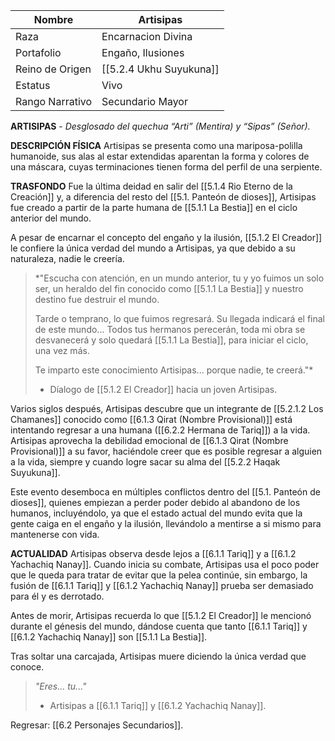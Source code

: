 
| Nombre          | Artisipas               |
| --------------- | ----------------------- |
| Raza            | Encarnacion Divina      |
| Portafolio      | Engaño, Ilusiones       |
| Reino de Origen | [[5.2.4 Ukhu Suyukuna]] |
| Estatus         | Vivo                    |
| Rango Narrativo | Secundario Mayor        |
**ARTISIPAS** - _Desglosado del quechua “Arti” (Mentira) y “Sipas” (Señor)._

**DESCRIPCIÓN FÍSICA**
Artisipas se presenta como una mariposa-polilla humanoide, sus alas al estar extendidas aparentan la forma y colores de una máscara, cuyas terminaciones tienen forma del perfil de una serpiente.

**TRASFONDO**
Fue la última deidad en salir del [[5.1.4 Rio Eterno de la Creación]] y, a diferencia del resto del [[5.1. Panteón de dioses]], Artisipas fue creado a partir de la parte humana de [[5.1.1 La Bestia]] en el ciclo anterior del mundo.

A pesar de encarnar el concepto del engaño y la ilusión, [[5.1.2 El Creador]] le confiere la única verdad del mundo a Artisipas, ya que debido a su naturaleza, nadie le creería.

> *"Escucha con atención, en un mundo anterior, tu y yo fuimos un solo ser, un heraldo del fin conocido como [[5.1.1 La Bestia]] y nuestro destino fue destruir el mundo.
> 
> Tarde o temprano, lo que fuimos regresará. Su llegada indicará el final de este mundo... Todos tus hermanos perecerán, toda mi obra se desvanecerá y solo quedará [[5.1.1 La Bestia]], para iniciar el ciclo, una vez más.
> 
> Te imparto este conocimiento Artisipas... porque nadie, te creerá."*
> - Díalogo de [[5.1.2 El Creador]] hacia un joven Artisipas.

Varios siglos después, Artisipas descubre que un integrante de [[5.2.1.2 Los Chamanes]] conocido como [[6.1.3 Qirat (Nombre Provisional)]] está intentando regresar a una humana ([[6.2.2 Hermana de Tariq]]) a la vida. Artisipas aprovecha la debilidad emocional de [[6.1.3 Qirat (Nombre Provisional)]] a su favor, haciéndole creer que es posible regresar a alguien a la vida, siempre y cuando logre sacar su alma del [[5.2.2 Haqak Suyukuna]].

Este evento desemboca en múltiples conflictos dentro del [[5.1. Panteón de dioses]], quienes empiezan a perder poder debido al abandono de los humanos, incluyéndolo, ya que el estado actual del mundo evita que la gente caiga en el engaño y la ilusión, llevándolo a mentirse a si mismo para mantenerse con vida.

**ACTUALIDAD**
Artisipas observa desde lejos a [[6.1.1 Tariq]] y a [[6.1.2 Yachachiq Nanay]]. Cuando inicia su combate, Artisipas usa el poco poder que le queda para tratar de evitar que la pelea continúe, sin embargo, la fusión de [[6.1.1 Tariq]] y [[6.1.2 Yachachiq Nanay]] prueba ser demasiado para él y es derrotado.

Antes de morir, Artisipas recuerda lo que [[5.1.2 El Creador]] le mencionó durante el génesis del mundo, dándose cuenta que tanto [[6.1.1 Tariq]] y [[6.1.2 Yachachiq Nanay]] son [[5.1.1 La Bestia]].

Tras soltar una carcajada, Artisipas muere diciendo la única verdad que conoce.

> *"Eres... tu..."*
> - Artisipas a [[6.1.1 Tariq]] y [[6.1.2 Yachachiq Nanay]].

Regresar: [[6.2 Personajes Secundarios]].